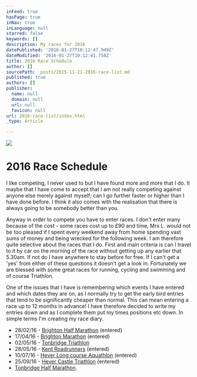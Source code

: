 ```yaml
---
inFeed: true
hasPage: true
inNav: true
inLanguage: null
starred: false
keywords: []
description: My races for 2016
datePublished: '2016-01-27T10:12:47.949Z'
dateModified: '2016-01-27T10:12:41.758Z'
title: 2016 Race Schedule
author: []
sourcePath: _posts/2015-11-21-2016-race-list.md
published: true
authors: []
publisher:
  name: null
  domain: null
  url: null
  favicon: null
url: 2016-race-list/index.html
_type: Article

---
```

![](https://the-grid-user-content.s3-us-west-2.amazonaws.com/612b468b-a201-496b-8bab-26936873ddf4.jpg)

# 2016 Race Schedule

I like competing, I never used to but I have found more and more that I do. It maybe that I have come to accept that I am not really competing against anyone else merely against myself; can I go further faster or higher than I have done before. I think it also comes with the realisation that there is always going to be somebody better than you. 

Anyway in order to compete you have to enter races. I don't enter many because of the cost - some races cost up to £90 and time, Mrs L. would not be too pleased if I spent every weekend away from home spending vast sums of money and being wrecked for the following week. I am therefore quite selective about the races that I do. First and main criteria is can I travel to it by car on the morning of the race without getting up any earlier that 5.30am. If not do I have anywhere to stay before for free. If I can't get a 'yes' from either of these questions it doesn't get a look in. Fortunately we are blessed with some great races for running,  cycling and swimming and of course Triathlon.

One of the issues that I have is remembering which events I have entered and which dates they are on, as I normally try to get the early bird entries that tend to be significantly cheaper than normal. This can mean entering a race up to 12 months in advance! I have therefore decided to write my entries down and as I complete them put my times positions etc down.  In simple terms I'm creating my race diary.

* 28/02/16 - [Brighton Half 
Marathon][0] (entered)
* 17/04/16 - [Brighton Marathon][1]
(entered)
* 02/05/16 - [Tonbridge Triathlon][2]
* 28/05/16 - [Kent Roadrunners][3]
(entered)
* 10/07/16 - [Hever Long course Aquathlon][4]
(entered)
* 25/09/16 - [Hever Castle Triathlon][5]
(entered)
* [Tonbridge Half Marathon][6].

[0]: http://www.brightonhalfmarathon.com/
[1]: http://www.brightonmarathon.co.uk/home
[2]: http://www.tonbridgelions.co.uk/triathlon.html
[3]: http://www.kentroadrunner.com/
[4]: http://www.castletriathlonseries.co.uk/races/long-distance-challenges-at-hever/#The-Aquathlon-Challenge
[5]: http://www.castletriathlonseries.co.uk/the-series/hever-castle/
[6]: http://www.tonbridgehalfmarathon.co.uk/